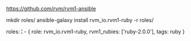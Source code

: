 https://github.com/rvm/rvm1-ansible

mkdir roles/
ansible-galaxy install rvm_io.rvm1-ruby -r roles/


  roles:
  ¦ - { role: rvm_io.rvm1-ruby, rvm1_rubies: ['ruby-2.0.0'], tags: ruby }
